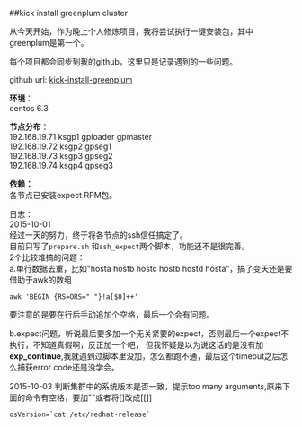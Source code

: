 ##kick install greenplum cluster

从今天开始，作为晚上个人修炼项目，我将尝试执行一键安装包，其中greenplum是第一个。  

每个项目都会同步到我的github，这里只是记录遇到的一些问题。  

github url: [kick-install-greenplum](https://github.com/laixiong/kick-install-greenplum)


**环境**：  
centos 6.3

**节点分布**：  
192.168.19.71 ksgp1	 gploader	gpmaster  
192.168.19.72 ksgp2	gpseg1  
192.168.19.73 ksgp3	gpseg2  
192.168.19.74 ksgp4	gpseg3  

**依赖：**  
各节点已安装expect RPM包。

日志：  
2015-10-01   
经过一天的努力，终于将各节点的ssh信任搞定了。  
目前只写了`prepare.sh` 和`ssh_expect`两个脚本，功能还不是很完善。  
2个比较难搞的问题：  
a.单行数据去重，比如"hosta hostb hostc hostb hostd hosta"，搞了变天还是要借助于awk的数组  

    awk 'BEGIN {RS=ORS=" "}!a[$0]++'

要注意的是要在行后手动追加个空格，最后一个会有问题。  

b.expect问题，听说最后要多加一个无关紧要的expect，否则最后一个expect不执行，不知道真假啊，反正加一个吧，
但我怀疑是以为说这话的是没有加**exp_continue**,我就遇到过脚本里没加，怎么都跑不通，最后这个timeout之后怎么捕获error code还是没学会。


2015-10-03
判断集群中的系统版本是否一致，提示too many arguments,原来下面的命令有空格，要加""或者将[]改成[[]]  

    osVersion=`cat /etc/redhat-release`

